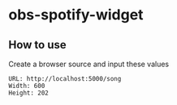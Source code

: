 # obs-spotify-widget

## How to use

Create a browser source and input these values
```
URL: http://localhost:5000/song
Width: 600
Height: 202
```